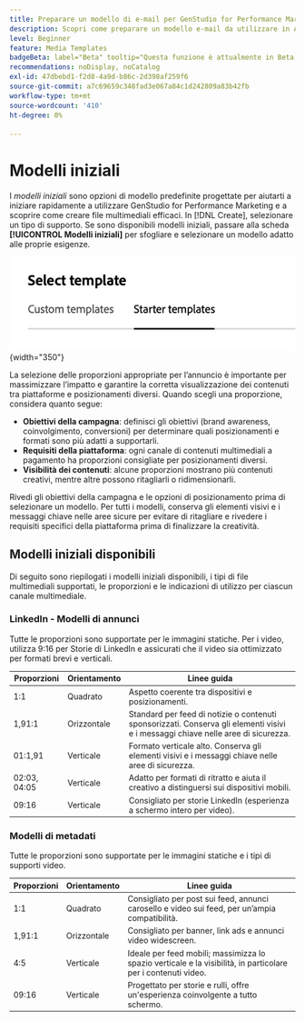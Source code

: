 ```yaml
---
title: Preparare un modello di e-mail per GenStudio for Performance Marketing
description: Scopri come preparare un modello e-mail da utilizzare in Adobe GenStudio for Performance Marketing.
level: Beginner
feature: Media Templates
badgeBeta: label="Beta" tooltip="Questa funzione è attualmente in Beta, quindi alcune funzionalità potrebbero essere limitate o soggette a modifiche."
recommendations: noDisplay, noCatalog
exl-id: 47dbebd1-f2d8-4a9d-b86c-2d398af259f6
source-git-commit: a7c69659c348fad3e067a84c1d242809a83b42fb
workflow-type: tm+mt
source-wordcount: '410'
ht-degree: 0%

---
```


# Modelli iniziali

I _modelli iniziali_ sono opzioni di modello predefinite progettate per aiutarti a iniziare rapidamente a utilizzare GenStudio for Performance Marketing e a scoprire come creare file multimediali efficaci. In [!DNL Create], selezionare un tipo di supporto. Se sono disponibili modelli iniziali, passare alla scheda **[!UICONTROL Modelli iniziali]** per sfogliare e selezionare un modello adatto alle proprie esigenze.

![Scheda Modelli iniziali](/help/assets/starter-templates.png "Seleziona schede modello"){width="350"}

La selezione delle proporzioni appropriate per l’annuncio è importante per massimizzare l’impatto e garantire la corretta visualizzazione dei contenuti tra piattaforme e posizionamenti diversi. Quando scegli una proporzione, considera quanto segue:

- **Obiettivi della campagna**: definisci gli obiettivi (brand awareness, coinvolgimento, conversioni) per determinare quali posizionamenti e formati sono più adatti a supportarli.
- **Requisiti della piattaforma**: ogni canale di contenuti multimediali a pagamento ha proporzioni consigliate per posizionamenti diversi.
- **Visibilità dei contenuti**: alcune proporzioni mostrano più contenuti creativi, mentre altre possono ritagliarli o ridimensionarli.

Rivedi gli obiettivi della campagna e le opzioni di posizionamento prima di selezionare un modello. Per tutti i modelli, conserva gli elementi visivi e i messaggi chiave nelle aree sicure per evitare di ritagliare e rivedere i requisiti specifici della piattaforma prima di finalizzare la creatività.

## Modelli iniziali disponibili

Di seguito sono riepilogati i modelli iniziali disponibili, i tipi di file multimediali supportati, le proporzioni e le indicazioni di utilizzo per ciascun canale multimediale.

### LinkedIn - Modelli di annunci

Tutte le proporzioni sono supportate per le immagini statiche. Per i video, utilizza 9:16 per Storie di LinkedIn e assicurati che il video sia ottimizzato per formati brevi e verticali.

| Proporzioni | Orientamento | Linee guida |
|--------------|--------------|------------------------------------------------------------------------------------------------|
| 1:1 | Quadrato | Aspetto coerente tra dispositivi e posizionamenti. |
| 1,91:1 | Orizzontale | Standard per feed di notizie o contenuti sponsorizzati. Conserva gli elementi visivi e i messaggi chiave nelle aree di sicurezza. |
| 01:1,91 | Verticale | Formato verticale alto. Conserva gli elementi visivi e i messaggi chiave nelle aree di sicurezza. |
| 02:03, 04:05 | Verticale | Adatto per formati di ritratto e aiuta il creativo a distinguersi sui dispositivi mobili. |
| 09:16 | Verticale | Consigliato per storie LinkedIn (esperienza a schermo intero per video). |

### Modelli di metadati

Tutte le proporzioni sono supportate per le immagini statiche e i tipi di supporti video.

| Proporzioni | Orientamento | Linee guida |
|--------------|--------------|------------------------------------------------------------------------------------------------|
| 1:1 | Quadrato | Consigliato per post sui feed, annunci carosello e video sui feed, per un’ampia compatibilità. |
| 1,91:1 | Orizzontale | Consigliato per banner, link ads e annunci video widescreen. |
| 4:5 | Verticale | Ideale per feed mobili; massimizza lo spazio verticale e la visibilità, in particolare per i contenuti video. |
| 09:16 | Verticale | Progettato per storie e rulli, offre un&#39;esperienza coinvolgente a tutto schermo. |
